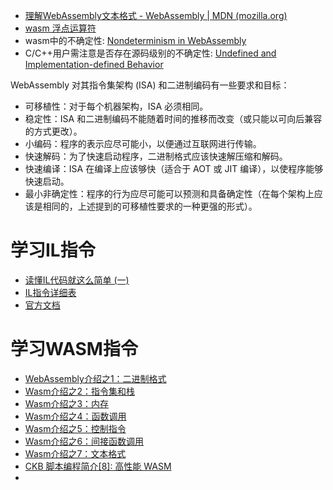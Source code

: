 

- [理解WebAssembly文本格式 - WebAssembly | MDN (mozilla.org)](https://developer.mozilla.org/zh-CN/docs/WebAssembly/Understanding_the_text_format)
- [wasm 浮点运算符](http://webassembly.org.cn/docs/semantics/)
- wasm中的不确定性: [Nondeterminism in WebAssembly](http://webassembly.org.cn/docs/nondeterminism/)
- C/C++用户需注意是否存在源码级别的不确定性: [Undefined and Implementation-defined Behavior](http://webassembly.org.cn/docs/c-and-c++/#undefined-behavior)

WebAssembly 对其指令集架构 (ISA) 和二进制编码有一些要求和目标：
- 可移植性：对于每个机器架构，ISA 必须相同。
- 稳定性：ISA 和二进制编码不能随着时间的推移而改变（或只能以可向后兼容的方式更改）。
- 小编码：程序的表示应尽可能小，以便通过互联网进行传输。
- 快速解码：为了快速启动程序，二进制格式应该快速解压缩和解码。
- 快速编译：ISA 在编译上应该够快（适合于 AOT 或 JIT 编译），以使程序能够快速启动。
- 最小非确定性：程序的行为应尽可能可以预测和具备确定性（在每个架构上应该是相同的，上述提到的可移植性要求的一种更强的形式）。

# 学习IL指令
- [读懂IL代码就这么简单 (一)](https://www.cnblogs.com/zery/p/3366175.html#!comments)
- [IL指令详细表](https://cloud.tencent.com/developer/article/1200327)
- [官方文档](https://docs.microsoft.com/zh-CN/dotnet/api/system.reflection.emit.opcodes.stloc?view=net-5.0)

# 学习WASM指令
- [WebAssembly介绍之1：二进制格式](https://juejin.cn/post/6844904062148689933)
- [Wasm介绍之2：指令集和栈](https://juejin.cn/post/6844904065411842056)
- [Wasm介绍之3：内存](https://juejin.cn/post/6844904069186715656)
- [Wasm介绍之4：函数调用](https://juejin.cn/post/6844904077411745800)
- [Wasm介绍之5：控制指令](https://juejin.cn/post/6844904082071617544)
- [Wasm介绍之6：间接函数调用](https://juejin.cn/post/6844904077411745800)
- [Wasm介绍之7：文本格式](https://juejin.cn/post/6844904097791868941)
- [CKB 脚本编程简介[8]: 高性能 WASM](https://docs.ckb.dev/blog/ckbscript-08)
- 